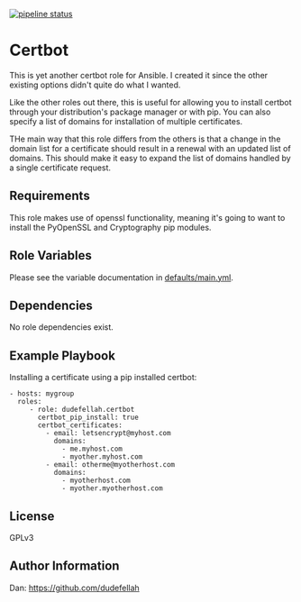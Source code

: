 [![pipeline status](https://gitlab.com/dudefellah/ansible-role-certbot/badges/master/pipeline.svg)](https://gitlab.com/dudefellah/ansible-role-certbot/-/commits/master)

Certbot
=========

This is yet another certbot role for Ansible. I created it since the other
existing options didn't quite do what I wanted.

Like the other roles out there, this is useful for allowing you to install
certbot through your distribution's package manager or with pip. You can also
specify a list of domains for installation of multiple certificates.

THe main way that this role differs from the others is that a change in the
domain list for a certificate should result in a renewal with an updated list of
domains. This should make it easy to expand the list of domains handled by a
single certificate request.

Requirements
------------

This role makes use of openssl functionality, meaning it's going to want
to install the PyOpenSSL and Cryptography pip modules.

Role Variables
--------------

Please see the variable documentation in
[defaults/main.yml](https://github.com/dudefellah/ansible-role-certbot/blob/master/defaults/main.yml).

Dependencies
------------

No role dependencies exist.

Example Playbook
----------------

Installing a certificate using a pip installed certbot:

    - hosts: mygroup
      roles:
         - role: dudefellah.certbot
           certbot_pip_install: true
           certbot_certificates:
             - email: letsencrypt@myhost.com
               domains:
                 - me.myhost.com
                 - myother.myhost.com
             - email: otherme@myotherhost.com
               domains:
                 - myotherhost.com
                 - myother.myotherhost.com

License
-------

GPLv3

Author Information
------------------

Dan: https://github.com/dudefellah
